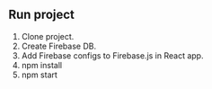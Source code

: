 
## Run project

1. Clone project.
2. Create Firebase DB.
3. Add Firebase configs to Firebase.js in React app.
4. npm install
5. npm start

